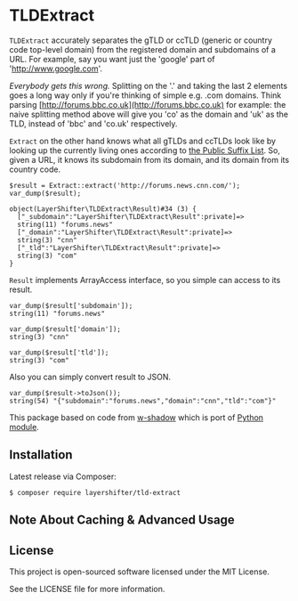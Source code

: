 # TLDExtract

`TLDExtract` accurately separates the gTLD or ccTLD (generic or country code
top-level domain) from the registered domain and subdomains of a URL. For
example, say you want just the 'google' part of 'http://www.google.com'.

*Everybody gets this wrong.* Splitting on the '.' and taking the last 2
elements goes a long way only if you're thinking of simple e.g. .com
domains. Think parsing
[http://forums.bbc.co.uk](http://forums.bbc.co.uk) for example: the naive
splitting method above will give you 'co' as the domain and 'uk' as the TLD,
instead of 'bbc' and 'co.uk' respectively.

`Extract` on the other hand knows what all gTLDs and ccTLDs look like by
looking up the currently living ones according to
[the Public Suffix List](http://www.publicsuffix.org). So,
given a URL, it knows its subdomain from its domain, and its domain from its
country code.

    $result = Extract::extract('http://forums.news.cnn.com/');
    var_dump($result);
    
    object(LayerShifter\TLDExtract\Result)#34 (3) {
      ["_subdomain":"LayerShifter\TLDExtract\Result":private]=>
      string(11) "forums.news"
      ["_domain":"LayerShifter\TLDExtract\Result":private]=>
      string(3) "cnn"
      ["_tld":"LayerShifter\TLDExtract\Result":private]=>
      string(3) "com"
    }

`Result` implements ArrayAccess interface, so you simple can access to its result.

    var_dump($result['subdomain']);
    string(11) "forums.news"
    
    var_dump($result['domain']);
    string(3) "cnn"
    
    var_dump($result['tld']);
    string(3) "com"
    
Also you can simply convert result to JSON.
    
    var_dump($result->toJson());
    string(54) "{"subdomain":"forums.news","domain":"cnn","tld":"com"}"

This package based on code from [w-shadow](http://w-shadow.com/blog/2012/08/28/tldextract/)
which is port of [Python module](https://github.com/john-kurkowski/tldextract).

## Installation

Latest release via Composer:

    $ composer require layershifter/tld-extract

## Note About Caching & Advanced Usage


License
-------

This project is open-sourced software licensed under the MIT License.

See the LICENSE file for more information.